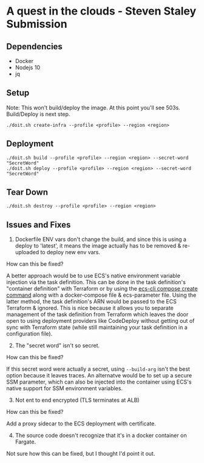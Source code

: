 # A quest in the clouds - Steven Staley Submission

## Dependencies
* Docker
* Nodejs 10
* jq

## Setup 

Note: This won't build/deploy the image. At this point you'll see 503s. Build/Deploy is next step.

```
./doit.sh create-infra --profile <profile> --region <region>
```

## Deployment 

```
./doit.sh build --profile <profile> --region <region> --secret-word "SecretWord"
./doit.sh deploy --profile <profile> --region <region> --secret-word "SecretWord"
```

## Tear Down 

```
./doit.sh destroy --profile <profile> --region <region>
```


## Issues and Fixes

  1) Dockerfile ENV vars don't change the build, and since this is using a deploy to 'latest', it means the image actually has to be removed & re-uploaded to deploy new env vars. 

  How can this be fixed?

  A better approach would be to use ECS's native environment variable injection via the task definition. This can be done in the task definition's "container definition" with Terraform or by using the [ecs-cli compose create command](https://docs.aws.amazon.com/AmazonECS/latest/developerguide/cmd-ecs-cli-compose-create.html) along with a docker-compose file & ecs-parameter file. Using the latter method, the task definition's ARN would be passed to the ECS Terraform & ignored. This is nice because it allows you to separate management of the task definition from Terraform which leaves the door open to using deployment providers like CodeDeploy without getting out of sync with Terraform state (while still maintaining your task definition in a configuration file). 

  2) The "secret word" isn't so secret. 

  How can this be fixed?

  If this secret word were actually a secret, using `--build-arg` isn't the best option because it leaves traces. An alternatve would be to set up a secure SSM parameter, which can also be injected into the container using ECS's native support for SSM environment variables.

  3) Not ent to end encrypted (TLS terminates at ALB)

  How can this be fixed?

  Add a proxy sidecar to the ECS deployment with certificate.

  4) The source code doesn't recognize that it's in a docker container on Fargate. 

  Not sure how this can be fixed, but I thought I'd point it out. 

   